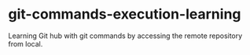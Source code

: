 # git-commands-execution-learning
Learning Git hub with git commands by accessing the remote repository from local.
